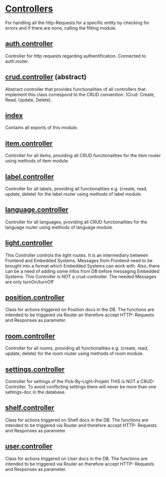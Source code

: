 # [Controllers](https://github.com/PBL-Pick-By-Light/BE-Backend/tree/main/src/controllers)
For handling all the http-Requests for a specific entity by checking for errors and if there are none, calling the fitting module. 

## [auth.controller](https://github.com/PBL-Pick-By-Light/BE-Backend/-/blob/development/src/controllers/auth.controller.ts)
Controller for http requests regarding authentification.
Connected to auth.router.

## [crud.controller](https://github.com/PBL-Pick-By-Light/BE-Backend/-/blob/development/src/controllers/crud.controller.ts) (abstract)
 Abstract controller that provides functionalities of all controllers that implement this class correspond to the CRUD convention. (Crud: Create, Read, Update, Delete).

## [index](https://github.com/PBL-Pick-By-Light/BE-Backend/-/blob/development/src/controllers/index.ts)
Contains all exports of this module.

## [item.controller](https://github.com/PBL-Pick-By-Light/BE-Backend/-/blob/development/src/controllers/crud.controller.ts)
Controller for all items, providing all CRUD functionalities for the item router using methods of item module.

## [label.controller](https://github.com/PBL-Pick-By-Light/BE-Backend/-/blob/development/src/controllers/label.controller.ts)
Controller for all labels, providing all functionalities e.g. (create, read, update, delete) for the label router using methods of label module.

## [language.controller](https://github.com/PBL-Pick-By-Light/BE-Backend/-/blob/development/src/controllers/language.controller.ts)
Controller for all languages, providing all CRUD functionalities for the language router using methods of language module.

## [light.controller](https://github.com/PBL-Pick-By-Light/BE-Backend/-/blob/development/src/controllers/light.controller.ts)
This Controller controls the light routes.
It is an intermediary between Frontend and Embedded Systems.
Messages from Frontend need to be brought into a format which Embedded Systems can work with.
Also, there can be a need of adding some infos from DB before messaging Embedded Systems.
This Controller is NOT a crud-controller. The needed Messages are only turnOn/turnOff

## [position.controller](https://github.com/PBL-Pick-By-Light/BE-Backend/-/blob/development/src/controllers/position.controller.ts)
Class for actions triggered on Position docs in the DB.
The functions are intended to be triggered via Router an therefore accept HTTP- Requests and Responses as parameter.

## [room.controller](https://github.com/PBL-Pick-By-Light/BE-Backend/-/blob/development/src/controllers/room.controller.ts)
Controller for all rooms, providing all functionalities e.g. (create, read, update, delete) for the room router using methods of room module.

## [settings.controller](https://github.com/PBL-Pick-By-Light/BE-Backend/-/blob/development/src/controllers/settings.controller.ts)
Controller for settings of the Pick-By-Light-Projekt
THIS is NOT a CRUD-Controller.
To avoid conflicting settings there will never be more than one settings-doc in the database.

## [shelf.controller](https://github.com/PBL-Pick-By-Light/BE-Backend/-/blob/development/src/controllers/shelf.controller.ts)
Class for actions triggered on Shelf docs in the DB.
The functions are intended to be triggered via Router and therefore accept HTTP- Requests and Responses as parameter.


## [user.controller](https://github.com/PBL-Pick-By-Light/BE-Backend/-/blob/development/src/controllers/user.controller.ts)
Class for actions triggered on User docs in the DB.
The functions are intended to be triggered via Router an therefore accept HTTP- Requests and Responses as parameter.


